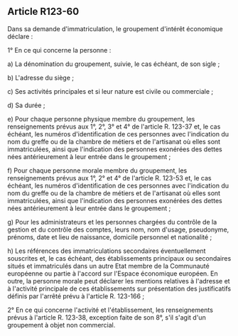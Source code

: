 Article R123-60
----
Dans sa demande d'immatriculation, le groupement d'intérêt économique déclare :

1° En ce qui concerne la personne :

a) La dénomination du groupement, suivie, le cas échéant, de son sigle ;

b) L'adresse du siège ;

c) Ses activités principales et si leur nature est civile ou commerciale ;

d) Sa durée ;

e) Pour chaque personne physique membre du groupement, les renseignements prévus
aux 1°, 2°, 3° et 4° de l'article R. 123-37 et, le cas échéant, les numéros
d'identification de ces personnes avec l'indication du nom du greffe ou de la
chambre de métiers et de l'artisanat où elles sont immatriculées, ainsi que
l'indication des personnes exonérées des dettes nées antérieurement à leur
entrée dans le groupement ;

f) Pour chaque personne morale membre du groupement, les renseignements prévus
aux 1°, 2° et 4° de l'article R. 123-53 et, le cas échéant, les numéros
d'identification de ces personnes avec l'indication du nom du greffe ou de la
chambre de métiers et de l'artisanat où elles sont immatriculées, ainsi que
l'indication des personnes exonérées des dettes nées antérieurement à leur
entrée dans le groupement ;

g) Pour les administrateurs et les personnes chargées du contrôle de la gestion
et du contrôle des comptes, leurs nom, nom d'usage, pseudonyme, prénoms, date et
lieu de naissance, domicile personnel et nationalité ;

h) Les références des immatriculations secondaires éventuellement souscrites et,
le cas échéant, des établissements principaux ou secondaires situés et
immatriculés dans un autre Etat membre de la Communauté européenne ou partie à
l'accord sur l'Espace économique européen. En outre, la personne morale peut
déclarer les mentions relatives à l'adresse et à l'activité principale de ces
établissements sur présentation des justificatifs définis par l'arrêté prévu à
l'article R. 123-166 ;

2° En ce qui concerne l'activité et l'établissement, les renseignements prévus à
l'article R. 123-38, exception faite de son 8°, s'il s'agit d'un groupement à
objet non commercial.

